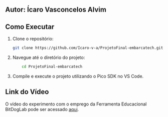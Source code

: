 ## Autor: Ícaro Vasconcelos Alvim

## Como Executar
1. Clone o repositório:
   ```bash
   git clone https://github.com/Icaro-v-a/ProjetoFinal-embarcatech.git

2. Navegue até o diretório do projeto:
    ```bash
        cd ProjetoFinal-embarcatech

3. Compile e execute o projeto utilizando o Pico SDK no VS Code.

## Link do Vídeo
O vídeo do experimento com o emprego da Ferramenta Educacional BitDogLab pode ser acessado [aqui](https://youtu.be/i3BqW5qbnDs?si=koyv9XgFlhIHer69).
